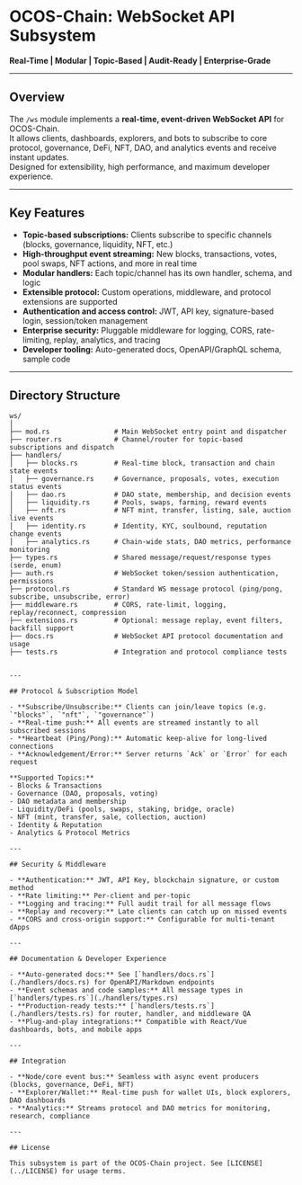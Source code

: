 # OCOS-Chain: WebSocket API Subsystem

**Real-Time | Modular | Topic-Based | Audit-Ready | Enterprise-Grade**

---

## Overview

The `/ws` module implements a **real-time, event-driven WebSocket API** for OCOS-Chain.  
It allows clients, dashboards, explorers, and bots to subscribe to core protocol, governance, DeFi, NFT, DAO, and analytics events and receive instant updates.  
Designed for extensibility, high performance, and maximum developer experience.

---

## Key Features

- **Topic-based subscriptions:** Clients subscribe to specific channels (blocks, governance, liquidity, NFT, etc.)
- **High-throughput event streaming:** New blocks, transactions, votes, pool swaps, NFT actions, and more in real time
- **Modular handlers:** Each topic/channel has its own handler, schema, and logic
- **Extensible protocol:** Custom operations, middleware, and protocol extensions are supported
- **Authentication and access control:** JWT, API key, signature-based login, session/token management
- **Enterprise security:** Pluggable middleware for logging, CORS, rate-limiting, replay, analytics, and tracing
- **Developer tooling:** Auto-generated docs, OpenAPI/GraphQL schema, sample code

---

## Directory Structure

```
ws/
│
├── mod.rs                # Main WebSocket entry point and dispatcher
├── router.rs             # Channel/router for topic-based subscriptions and dispatch
├── handlers/
│   ├── blocks.rs         # Real-time block, transaction and chain state events
│   ├── governance.rs     # Governance, proposals, votes, execution status events
│   ├── dao.rs            # DAO state, membership, and decision events
│   ├── liquidity.rs      # Pools, swaps, farming, reward events
│   ├── nft.rs            # NFT mint, transfer, listing, sale, auction live events
│   ├── identity.rs       # Identity, KYC, soulbound, reputation change events
│   ├── analytics.rs      # Chain-wide stats, DAO metrics, performance monitoring
├── types.rs              # Shared message/request/response types (serde, enum)
├── auth.rs               # WebSocket token/session authentication, permissions
├── protocol.rs           # Standard WS message protocol (ping/pong, subscribe, unsubscribe, error)
├── middleware.rs         # CORS, rate-limit, logging, replay/reconnect, compression
├── extensions.rs         # Optional: message replay, event filters, backfill support
├── docs.rs               # WebSocket API protocol documentation and usage
├── tests.rs              # Integration and protocol compliance tests


---

## Protocol & Subscription Model

- **Subscribe/Unsubscribe:** Clients can join/leave topics (e.g. `"blocks"`, `"nft"`, `"governance"`)
- **Real-time push:** All events are streamed instantly to all subscribed sessions
- **Heartbeat (Ping/Pong):** Automatic keep-alive for long-lived connections
- **Acknowledgement/Error:** Server returns `Ack` or `Error` for each request

**Supported Topics:**  
- Blocks & Transactions  
- Governance (DAO, proposals, voting)  
- DAO metadata and membership  
- Liquidity/DeFi (pools, swaps, staking, bridge, oracle)  
- NFT (mint, transfer, sale, collection, auction)  
- Identity & Reputation  
- Analytics & Protocol Metrics

---

## Security & Middleware

- **Authentication:** JWT, API Key, blockchain signature, or custom method
- **Rate limiting:** Per-client and per-topic
- **Logging and tracing:** Full audit trail for all message flows
- **Replay and recovery:** Late clients can catch up on missed events
- **CORS and cross-origin support:** Configurable for multi-tenant dApps

---

## Documentation & Developer Experience

- **Auto-generated docs:** See [`handlers/docs.rs`](./handlers/docs.rs) for OpenAPI/Markdown endpoints
- **Event schemas and code samples:** All message types in [`handlers/types.rs`](./handlers/types.rs)
- **Production-ready tests:** [`handlers/tests.rs`](./handlers/tests.rs) for router, handler, and middleware QA
- **Plug-and-play integrations:** Compatible with React/Vue dashboards, bots, and mobile apps

---

## Integration

- **Node/core event bus:** Seamless with async event producers (blocks, governance, DeFi, NFT)
- **Explorer/Wallet:** Real-time push for wallet UIs, block explorers, DAO dashboards
- **Analytics:** Streams protocol and DAO metrics for monitoring, research, compliance

---

## License

This subsystem is part of the OCOS-Chain project. See [LICENSE](../LICENSE) for usage terms.
